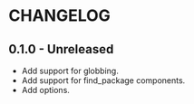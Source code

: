 # CHANGELOG

## 0.1.0 - Unreleased
- Add support for globbing.
- Add support for find_package components.
- Add options.